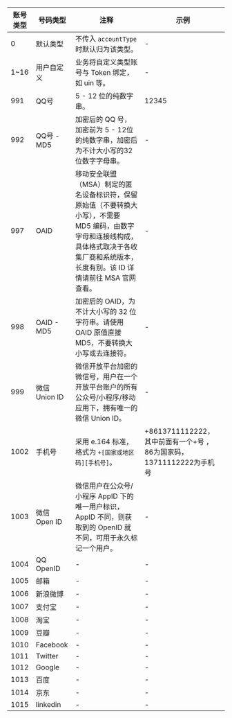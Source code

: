 

| 账号类型 | 号码类型   | 注释                                                         | 示例                                 |
| ----------- | ---------- | ------------------------------------------------------------ | ------------------------------------ |
| 0           | 默认类型   | 不传入 `accountType` 时默认归为该类型。                      | -                                    |
| 1~16        | 用户自定义 | 业务将自定义类型账号与 Token 绑定，如 uin 等。               | -                                    |
| 991         | QQ号       | 5 - 12 位的纯数字串。                                        | 12345                                |
| 992         | QQ号 - MD5 | 加密后的 QQ 号，加密前为 5 - 12位的纯数字串，加密后为不计大小写的32位数字字母串。 | -                                    |
|997|OAID|移动安全联盟（MSA）制定的匿名设备标识符，保留原始值（不要转换大小写），不需要 MD5 编码，由数字字母和连接线构成，具体格式取决于各收集厂商和系统版本，长度有别。该 ID 详情请前往 MSA 官网查看。|-|
|998|OAID - MD5|加密后的 OAID，为不计大小写的 32 位字符串。请使用 OAID 原值直接 MD5，不要转换大小写或去连接符。|-|
|999|微信 Union ID|微信开放平台加密的微信号，用户在一个开放平台账户的所有公众号/小程序/移动应用下，拥有唯一的微信 Union ID。|-|
|1002|手机号|采用 e.164 标准，格式为 `+[国家或地区码][手机号]`。 |+8613711112222， 其中前面有一个+号 ，86为国家码，13711112222为手机号|
|1003|微信 Open ID|微信用户在公众号/小程序 AppID 下的唯一用户标识，AppID 不同，则获取到的 OpenID 就不同，可用于永久标记一个用户。| - |
|1004|QQ OpenID|- |- |
|1005|邮箱|- |- |
|1006|新浪微博|- |- |
|1007|支付宝|- |- |
|1008|淘宝|- |- |
|1009|豆瓣|- |- |
|1010|Facebook|- |- |
|1011|Twitter|- |- |
|1012|Google|- |- |
|1013|百度|- |- |
|1014|京东|- |- |
|1015|linkedin|- |- |
